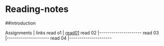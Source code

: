 
# Reading-notes

##introduction



Assignments     |       links
read o1         | [read01](https://github.com/abdu-zeyad/Reading-notes/blob/9a6500451671559da7993708eed72b1d7c4fec57/read01.md)
read 02         |---------------------
read 03         |---------------------
read 04         |---------------------
